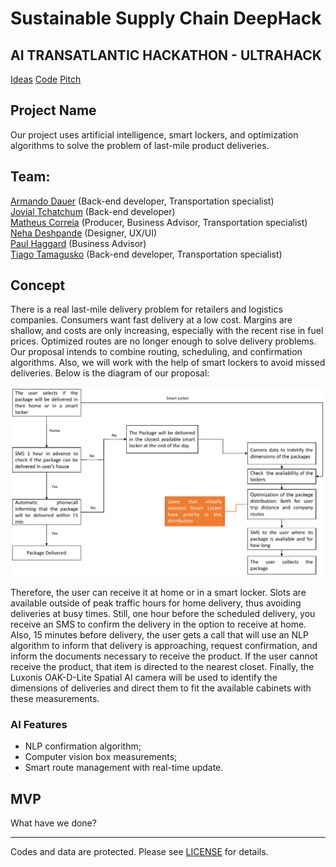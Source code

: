 # Sustainable Supply Chain DeepHack

## AI TRANSATLANTIC HACKATHON - ULTRAHACK

[Ideas](https://docs.google.com/document/d/1BjOzDVyPdYw4VCrMpDJSqaygSjmlmXd4kGMiTXUDkdo/edit) [Code](LINK) [Pitch](LINK)

## Project Name

Our project uses artificial intelligence, smart lockers, and optimization algorithms to solve the problem of last-mile product deliveries.

## Team:

[Armando Dauer](LINK) (Back-end developer, Transportation specialist) \
[Jovial Tchatchum](https://github.com/Jovial_MSc) (Back-end developer) \
[Matheus Correia](https://github.com/matheusgomesms) (Producer, Business Advisor, Transportation specialist) \
[Neha Deshpande](https://github.com/Neha-2) (Designer, UX/UI) \
[Paul Haggard](https://github.com/) (Business Advisor) \
[Tiago Tamagusko](https://github.com/tamagusko) (Back-end developer, Transportation specialist)

## Concept

There is a real last-mile delivery problem for retailers and logistics companies. Consumers want fast delivery at a low cost. Margins are shallow, and costs are only increasing, especially with the recent rise in fuel prices.
Optimized routes are no longer enough to solve delivery problems. Our proposal intends to combine routing, scheduling, and confirmation algorithms. Also, we will work with the help of smart lockers to avoid missed deliveries. Below is the diagram of our proposal:

![Concept](img/concept.png)

Therefore, the user can receive it at home or in a smart locker. Slots are available outside of peak traffic hours for home delivery, thus avoiding deliveries at busy times. Still, one hour before the scheduled delivery, you receive an SMS to confirm the delivery in the option to receive at home. Also, 15 minutes before delivery, the user gets a call that will use an NLP algorithm to inform that delivery is approaching, request confirmation, and inform the documents necessary to receive the product. If the user cannot receive the product, that item is directed to the nearest closet.
Finally, the Luxonis OAK-D-Lite Spatial AI camera will be used to identify the dimensions of deliveries and direct them to fit the available cabinets with these measurements.

### AI Features

- NLP confirmation algorithm;
- Computer vision box measurements;
- Smart route management with real-time update.


## MVP

What have we done?

---

Codes and data are protected. Please see [LICENSE](LICENSE) for details.
